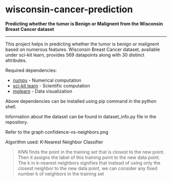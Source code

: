 # wisconsin-cancer-prediction
__Predicting whether the tumor is Benign or Malignent from the Wisconsin Breast Cancer dataset__
- - - -
This project helps in predicting whether the tumor is benign or malignent based on numerous features. Wisconsin Breast Cancer dataset, available under sci-kit learn, provides 569 datapoints along with 30 distinct attributes.

Required dependencies:
* [numpy](http://www.numpy.org/) - Numerical computation
* [sci-kit learn](http://scikit-learn.org/stable/) - Scientific computation
* [mglearn](https://pypi.org/project/mglearn/) - Data visualization

Above dependencies can be installed using pip command in the python shell.

Information about the dataset can be found in dataset_info.py file in the repository.

Refer to the graph confidence-vs-neighbors.png

Algorithm used: K-Nearest Neighbor Classifier
> KNN finds the point in the training set that is closest to the new point. Then it assigns the label of this training point to the new data point. The k in k-nearest neighbors signifies that instead of using only the closest neighbor to the new data point, we can consider any fixed number k of neighbors in the training set
